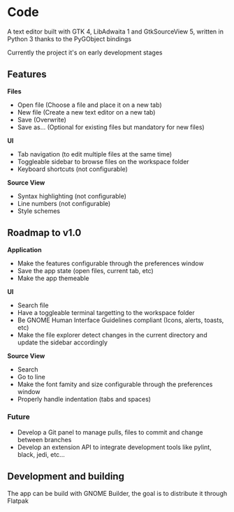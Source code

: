 # Code

A text editor built with GTK 4, LibAdwaita 1 and GtkSourceView 5, written in Python 3 thanks to the PyGObject bindings

Currently the project it's on early development stages

## Features

  **Files**
  - Open file (Choose a file and place it on a new tab)
  - New file (Create a new text editor on a new tab)
  - Save (Overwrite)
  - Save as... (Optional for existing files but mandatory for new files)

  **UI**
  - Tab navigation (to edit multiple files at the same time)
  - Toggleable sidebar to browse files on the workspace folder
  - Keyboard shortcuts (not configurable)

  **Source View**
  - Syntax highlighting (not configurable)
  - Line numbers (not configurable)
  - Style schemes

## Roadmap to v1.0

  **Application**
  - Make the features configurable through the preferences window
  - Save the app state (open files, current tab, etc)
  - Make the app themeable

  **UI**
  - Search file
  - Have a toggleable terminal targetting to the workspace folder
  - Be GNOME Human Interface Guidelines compliant (Icons, alerts, toasts, etc)
  - Make the file explorer detect changes in the current directory and update the sidebar accordingly

  **Source View**
  - Search
  - Go to line
  - Make the font famity and size configurable through the preferences window
  - Properly handle indentation (tabs and spaces)

### Future
  - Develop a Git panel to manage pulls, files to commit and change between branches
  - Develop an extension API to integrate development tools like pylint, black, jedi, etc...

## Development and building
  The app can be build with GNOME Builder, the goal is to distribute it through Flatpak
